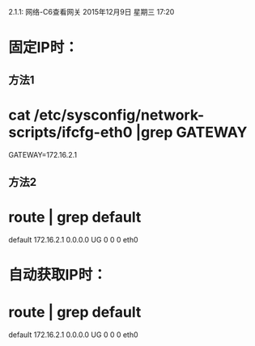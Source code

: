 2.1.1: 网络-C6查看网关
2015年12月9日 星期三
17:20
 
固定IP时：
========================================
## 方法1
# cat /etc/sysconfig/network-scripts/ifcfg-eth0 |grep GATEWAY
GATEWAY=172.16.2.1
## 方法2
# route | grep default
default         172.16.2.1      0.0.0.0         UG    0      0        0 eth0
 
自动获取IP时：
========================================
# route | grep default
default         172.16.2.1      0.0.0.0         UG    0      0        0 eth0

